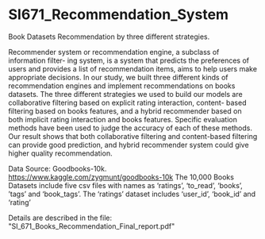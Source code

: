 # SI671_Recommendation_System
Book Datasets Recommendation by three different strategies.

Recommender system or recommendation engine, a subclass of information filter- ing system, is a system that predicts the preferences of users and provides a list of recommendation items, aims to help users make appropriate decisions. In our study, we built three different kinds of recommendation engines and implement recommendations on books datasets. The three different strategies we used to build our models are collaborative filtering based on explicit rating interaction, content- based filtering based on books features, and a hybrid recommender based on both implicit rating interaction and books features. Specific evaluation methods have been used to judge the accuracy of each of these methods. Our result shows that both collaborative filtering and content-based filtering can provide good prediction, and hybrid recommender system could give higher quality recommendation.

Data Source: Goodbooks-10k. https://www.kaggle.com/zygmunt/goodbooks-10k
The 10,000 Books Datasets include five csv files with names as ‘ratings’, ‘to_read’, ‘books’, ’tags’ and ‘book_tags’. The ‘ratings’ dataset includes ‘user_id’, ‘book_id’ and ‘rating’

Details are described in the file: "SI_671_Books_Recommendation_Final_report.pdf"
